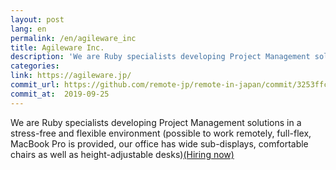 ```yaml
---
layout: post
lang: en
permalink: /en/agileware_inc
title: Agileware Inc.
description: 'We are Ruby specialists developing Project Management solutions in a stress-free and flexible environment (possible to work remotely, full-flex, MacBook Pro is provided, our office has wide sub-displays, comfortable chairs as well as height-adjustable desks)(Hiring now)'
categories: 
link: https://agileware.jp/
commit_url: https://github.com/remote-jp/remote-in-japan/commit/3253ffc395978db9bbea3254a2f96c403b1f54c2
commit_at:  2019-09-25
---
```


<p>We are Ruby specialists developing Project Management solutions in a stress-free and flexible environment (possible to work remotely, full-flex, MacBook Pro is provided, our office has wide sub-displays, comfortable chairs as well as height-adjustable desks)<a href="https://www.green-japan.com/company/4199">(Hiring now)</a></p>
